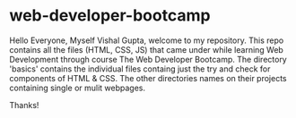 # web-developer-bootcamp

Hello Everyone, Myself Vishal Gupta, welcome to my repository.
This repo contains all the files (HTML, CSS, JS) that came under while learning Web Development through course The Web Developer Bootcamp.
The directory 'basics' contains the individual files containg just the try and check for components of HTML & CSS.
The other directories names on their projects containing single or mulit webpages.

Thanks!
